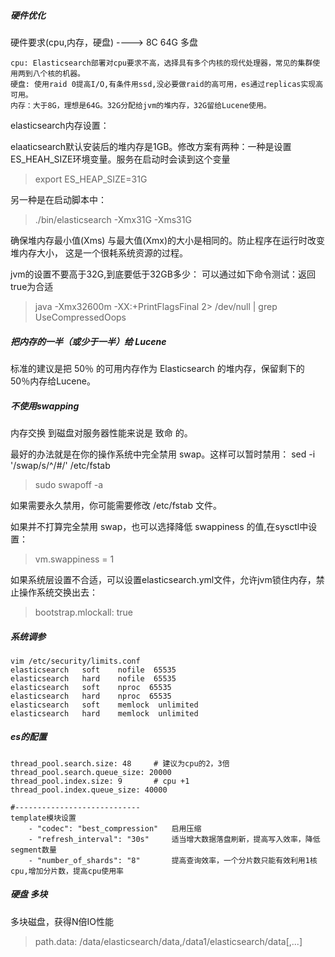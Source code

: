 ##### 硬件优化  ####
硬件要求(cpu,内存，硬盘)  ----> 8C 64G 多盘

    cpu: Elasticsearch部署对cpu要求不高，选择具有多个内核的现代处理器，常见的集群使用两到八个核的机器。
    硬盘: 使用raid 0提高I/O,有条件用ssd,没必要做raid的高可用，es通过replicas实现高可用。
    内存：大于8G，理想是64G。32G分配给jvm的堆内存，32G留给Lucene使用。

elasticsearch内存设置：

elaaticsearch默认安装后的堆内存是1GB。修改方案有两种：一种是设置 ES_HEAH_SIZE环境变量。服务在启动时会读到这个变量
> export ES_HEAP_SIZE=31G

另一种是在启动脚本中：
> ./bin/elasticsearch -Xmx31G -Xms31G

确保堆内存最小值(Xms) 与最大值(Xmx)的大小是相同的。防止程序在运行时改变堆内存大小， 这是一个很耗系统资源的过程。

jvm的设置不要高于32G,到底要低于32GB多少：
可以通过如下命令测试：返回true为合适
> java -Xmx32600m -XX:+PrintFlagsFinal 2> /dev/null | grep UseCompressedOops


##### 把内存的一半（或少于一半）给 Lucene  ######
标准的建议是把 50％ 的可用内存作为 Elasticsearch 的堆内存，保留剩下的 50％内存给Lucene。

##### 不使用swapping  #####
内存交换 到磁盘对服务器性能来说是 致命 的。

最好的办法就是在你的操作系统中完全禁用 swap。这样可以暂时禁用：
sed -i '/swap/s/^/#/' /etc/fstab
> sudo swapoff -a

如果需要永久禁用，你可能需要修改 /etc/fstab 文件。

如果并不打算完全禁用 swap，也可以选择降低 swappiness 的值,在sysctl中设置：
> vm.swappiness = 1

如果系统层设置不合适，可以设置elasticsearch.yml文件，允许jvm锁住内存，禁止操作系统交换出去：
> bootstrap.mlockall: true


##### 系统调参
``` shell
vim /etc/security/limits.conf
elasticsearch   soft    nofile  65535
elasticsearch   hard    nofile  65535
elasticsearch   soft    nproc  65535
elasticsearch   hard    nproc  65535
elasticsearch   soft    memlock  unlimited
elasticsearch   hard    memlock  unlimited
```


##### es的配置
``` shell
thread_pool.search.size: 48     # 建议为cpu的2，3倍
thread_pool.search.queue_size: 20000
thread_pool.index.size: 9       # cpu +1
thread_pool.index.queue_size: 40000

#----------------------------
template模块设置
    - "codec": "best_compression"   启用压缩
    - "refresh_interval": "30s"     适当增大数据落盘刷新，提高写入效率，降低segment数量
    - "number_of_shards": "8"       提高查询效率，一个分片数只能有效利用1核cpu,增加分片数，提高cpu使用率
```


##### 硬盘 多块
多块磁盘，获得N倍IO性能
> path.data: /data/elasticsearch/data,/data1/elasticsearch/data[,...]





